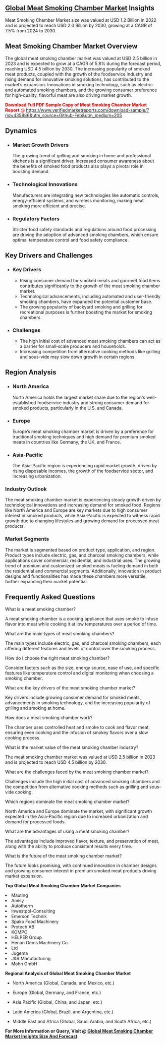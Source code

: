 <h2><a href="https://www.verifiedmarketreports.com/download-sample/?rid=435886&amp;utm_source=Github&amp;utm_medium=205" target="_blank">Global Meat Smoking Chamber Market</a> Insights</h2><p>Meat Smoking Chamber Market size was valued at USD 1.2 Billion in 2022 and is projected to reach USD 2.0 Billion by 2030, growing at a CAGR of 7.5% from 2024 to 2030.</p><p> <h2>Meat Smoking Chamber Market Overview</h2> <p>The global meat smoking chamber market was valued at USD 2.5 billion in 2023 and is expected to grow at a CAGR of 5.8% during the forecast period, reaching USD 4.5 billion by 2030. The increasing popularity of smoked meat products, coupled with the growth of the foodservice industry and rising demand for innovative smoking solutions, has contributed to the market’s expansion. Innovations in smoking technology, such as electric and automated smoking chambers, and the growing consumer preference for high-quality, flavorful meat are also driving market growth. <p><span class=""><span style="color: #ff0000;"><strong>Download Full PDF Sample Copy of Meat Smoking Chamber Market Report</strong> @ </span><a href="https://www.verifiedmarketreports.com/download-sample/?rid=435886&amp;utm_source=Github-Feb&amp;utm_medium=205" target="_blank">https://www.verifiedmarketreports.com/download-sample/?rid=435886&amp;utm_source=Github-Feb&amp;utm_medium=205</a></span></p></p> <h2>Dynamics</h2> <ul> <li><h3>Market Growth Drivers</h3> The growing trend of grilling and smoking in home and professional kitchens is a significant driver. Increased consumer awareness about the benefits of smoked food products also plays a pivotal role in boosting demand.</li> <li><h3>Technological Innovations</h3> Manufacturers are integrating new technologies like automatic controls, energy-efficient systems, and wireless monitoring, making meat smoking more efficient and precise.</li> <li><h3>Regulatory Factors</h3> Stricter food safety standards and regulations around food processing are driving the adoption of advanced smoking chambers, which ensure optimal temperature control and food safety compliance.</li> </ul> <h2>Key Drivers and Challenges</h2> <ul> <li><h3>Key Drivers</h3> <ul> <li>Rising consumer demand for smoked meats and gourmet food items contributes significantly to the growth of the meat smoking chamber market.</li> <li>Technological advancements, including automated and user-friendly smoking chambers, have expanded the potential customer base.</li> <li>The growing popularity of backyard smoking and grilling for recreational purposes is further boosting the market for smoking chambers.</li> </ul> </li> <li><h3>Challenges</h3> <ul> <li>The high initial cost of advanced meat smoking chambers can act as a barrier for small-scale producers and households.</li> <li>Increasing competition from alternative cooking methods like grilling and sous-vide may slow down growth in certain regions.</li> </ul> </li> </ul> <h2>Region Analysis</h2> <ul> <li><h3>North America</h3> North America holds the largest market share due to the region's well-established foodservice industry and strong consumer demand for smoked products, particularly in the U.S. and Canada.</li> <li><h3>Europe</h3> Europe’s meat smoking chamber market is driven by a preference for traditional smoking techniques and high demand for premium smoked meats in countries like Germany, the UK, and France.</li> <li><h3>Asia-Pacific</h3> The Asia-Pacific region is experiencing rapid market growth, driven by rising disposable incomes, the growth of the foodservice sector, and increasing urbanization.</li> </ul> <h3>Industry Outlook</h3> <p>The meat smoking chamber market is experiencing steady growth driven by technological innovations and increasing demand for smoked food. Regions like North America and Europe are key markets due to high consumer interest in smoked products, while Asia-Pacific is expected to witness rapid growth due to changing lifestyles and growing demand for processed meat products.</p> <h3>Market Segments</h3> <p>The market is segmented based on product type, application, and region. Product types include electric, gas, and charcoal smoking chambers, while applications cover commercial, residential, and industrial uses. The growing trend of premium and customized smoked meats is fueling demand in both the residential and commercial segments. Additionally, innovation in product designs and functionalities has made these chambers more versatile, further expanding their market potential.</p> <h2>Frequently Asked Questions</h2> <p>What is a meat smoking chamber?</p> <p>A meat smoking chamber is a cooking appliance that uses smoke to infuse flavor into meat while cooking it at low temperatures over a period of time.</p> <p>What are the main types of meat smoking chambers?</p> <p>The main types include electric, gas, and charcoal smoking chambers, each offering different features and levels of control over the smoking process.</p> <p>How do I choose the right meat smoking chamber?</p> <p>Consider factors such as the size, energy source, ease of use, and specific features like temperature control and digital monitoring when choosing a smoking chamber.</p> <p>What are the key drivers of the meat smoking chamber market?</p> <p>Key drivers include growing consumer demand for smoked meats, advancements in smoking technology, and the increasing popularity of grilling and smoking at home.</p> <p>How does a meat smoking chamber work?</p> <p>The chamber uses controlled heat and smoke to cook and flavor meat, ensuring even cooking and the infusion of smokey flavors over a slow cooking process.</p> <p>What is the market value of the meat smoking chamber industry?</p> <p>The meat smoking chamber market was valued at USD 2.5 billion in 2023 and is projected to reach USD 4.5 billion by 2030.</p> <p>What are the challenges faced by the meat smoking chamber market?</p> <p>Challenges include the high initial cost of advanced smoking chambers and the competition from alternative cooking methods such as grilling and sous-vide cooking.</p> <p>Which regions dominate the meat smoking chamber market?</p> <p>North America and Europe dominate the market, with significant growth expected in the Asia-Pacific region due to increased urbanization and demand for processed foods.</p> <p>What are the advantages of using a meat smoking chamber?</p> <p>The advantages include improved flavor, texture, and preservation of meat, along with the ability to produce consistent results every time.</p> <p>What is the future of the meat smoking chamber market?</p> <p>The future looks promising, with continued innovation in chamber designs and growing consumer interest in premium smoked meat products driving market expansion.</p> </p><p><strong>Top Global Meat Smoking Chamber Market Companies</strong></p><div data-test-id=""><p><li>Mauting</li><li> Amisy</li><li> Autotherm</li><li> Inwestpol-Consulting</li><li> Emerson Technik</li><li> Spako Food Machinery</li><li> Protech AB</li><li> KOMPO</li><li> HELPER Group</li><li> Henan Gems Machinery Co.</li><li>Ltd</li><li> Jugema</li><li> J&R Manufacturing</li><li> Mohn GmbH</li></p><div><strong>Regional Analysis of&nbsp;Global Meat Smoking Chamber Market</strong></div><ul><li dir="ltr"><p dir="ltr">North America&nbsp;(Global, Canada, and Mexico, etc.)</p></li><li dir="ltr"><p dir="ltr">Europe (Global, Germany, and France, etc.)</p></li><li dir="ltr"><p dir="ltr">Asia Pacific&nbsp;(Global, China, and Japan, etc.)</p></li><li dir="ltr"><p dir="ltr">Latin America&nbsp;(Global, Brazil, and Argentina, etc.)</p></li><li dir="ltr">Middle East and Africa&nbsp;(Global, Saudi Arabia, and South Africa, etc.)</li></ul><p><strong>For More Information or Query, Visit @&nbsp;</strong><strong><a href="https://www.verifiedmarketreports.com/product/meat-smoking-chamber-market/?utm_source=Github&amp;utm_medium=205" target="_blank">Global Meat Smoking Chamber Market Insights Size And Forecast</a></strong></p></div>
